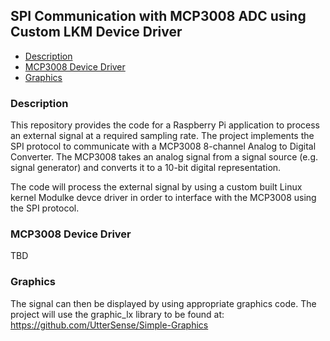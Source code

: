 ## SPI Communication with MCP3008 ADC using Custom LKM Device Driver

* [Description](#description)
* [MCP3008 Device Driver](#driver)
* [Graphics](#graphics)

### Description
This repository provides the code for a Raspberry Pi application
to process an external signal at a required sampling rate. The
project implements the SPI protocol to communicate with a MCP3008
8-channel Analog to Digital Converter. The MCP3008 takes an analog
signal from a signal source (e.g. signal generator) and converts it
to a 10-bit digital representation.

The code will process the external signal by using a custom built 
Linux kernel Modulke devce driver in order to interface with the MCP3008
using the SPI protocol.

### MCP3008 Device Driver

TBD

       	    	    
		
### Graphics		   
The signal can then be displayed by using appropriate graphics
code. The project will use the graphic_lx library to be found at:\
https://github.com/UtterSense/Simple-Graphics
     
       
       
       
       
             		
      
      
              
